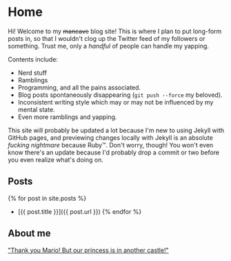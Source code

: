 # Home
Hi! Welcome to my ~~mancave~~ blog site! This is where I plan to put long-form posts in, so that I wouldn't clog up the Twitter feed of my followers or something. Trust me, only a *handful* of people can handle my yapping.

Contents include:
- Nerd stuff
- Ramblings
- Programming, and all the pains associated.
- Blog posts spontaneously disappearing (`git push --force` my beloved).
- Inconsistent writing style which may or may not be influenced by my mental state.
- Even more ramblings and yapping.

This site will probably be updated a lot because I'm new to using Jekyll with GitHub pages, and previewing changes locally with Jekyll is an absolute *fucking nightmare* because Ruby:tm:. Don't worry, though! You won't even know there's an update because I'd probably drop a commit or two before you even realize what's doing on.

## Posts
{% for post in site.posts %}
- [{{ post.title }}]({{ post.url }})
{% endfor %}

## About me
["Thank you Mario! But our princess is in another castle!"](https://github.com/atirut-w/)
